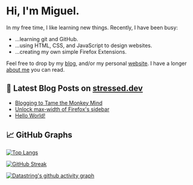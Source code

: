 # Hi, I'm Miguel.


In my free time, I like learning new things. Recently, I have been busy:
- ...learning git and GitHub.
- ...using HTML, CSS, and JavaScript to design websites.
- ...creating my own simple Firefox Extensions.

Feel free to drop by my [blog](https://stressed.dev), and/or my personal [website](https://miguelpimentel.do). I have a longer [about me](https://miguelpimentel.do/about) you can read.

## 📕 Latest Blog Posts on [stressed.dev](https://stressed.dev/)

<!-- BLOG-POST-LIST:START -->
- [Blogging to Tame the Monkey Mind](https://stressed.dev/blogging-to-tame-the-monkey-mind/)
- [Unlock max-width of Firefox&#39;s sidebar](https://stressed.dev/unlock-max-width-of-firefoxs-sidebar/)
- [Hello World!](https://stressed.dev/hello-world/)
<!-- BLOG-POST-LIST:END -->

## 📈 GitHub Graphs

[![Top Langs](https://github-readme-stats-datastring.vercel.app/api/top-langs/?username=datastring&layout=compact&theme=material-palenight)](https://github.com/datastring/github-readme-stats)

[![GitHub Streak](https://streak-stats.demolab.com?user=datastring&theme=material-palenight&border_radius=5&mode=weekly&exclude_days=Sun%2CSat)](https://git.io/streak-stats)

[![Datastring's github activity graph](https://github-readme-activity-graph.cyclic.app/graph?username=datastring&theme=material-palenight&height=200&area=true&radius=5&hide_title=true)](https://github.com/ashutosh00710/github-readme-activity-graph)

